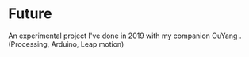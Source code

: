 # Future
An experimental project I've done in 2019 with my companion OuYang . (Processing, Arduino, Leap motion)

